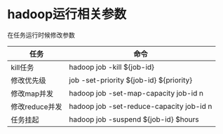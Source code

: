 # hadoop运行相关参数



在任务运行时候修改参数

|  任务   |   命令  |
| --- | --- |
| kill任务 | hadoop job -kill ${job-id} |
| 修改优先级 |job -set-priority ${job-id} ${priority}|
| 修改map并发 | hadoop job -set-map-capacity job-id n |
| 修改reduce并发 | hadoop job -set-reduce-capacity job-id n |
| 任务挂起 | hadoop job -suspend ${job-id} $hours |


